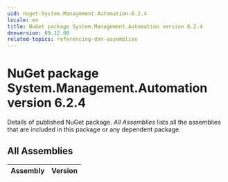 ```yaml
---
uid: nuget-System.Management.Automation-6.2.4
locale: en
title: NuGet package System.Management.Automation version 6.2.4
dnnversion: 09.12.00
related-topics: referencing-dnn-assemblies
---
```


# NuGet package System.Management.Automation version 6.2.4
Details of published NuGet package.
*All Assemblies* lists all the assemblies that are included in this package or any dependent package.

## All Assemblies

|Assembly|Version|
|---|---|

